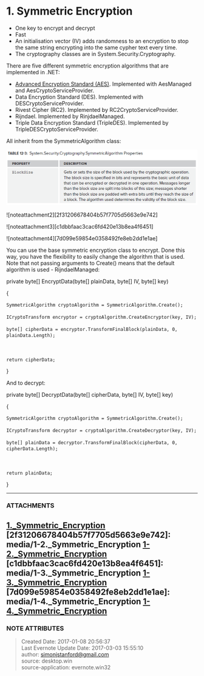 # 1\. Symmetric Encryption

  * One key to encrypt and decrypt
  * Fast
  * An initialisation vector (IV) adds randomness to an encryption to stop the same string encrypting into the same cypher text every time.
  * The cryptography classes are in System.Security.Cryptography.

  

There are five different symmetric encryption algorithms that are implemented
in .NET:

  * [Advanced Encryption Standard (AES)](evernote:///view/26944639/s226/417ed09d-3880-46a9-87ac-223e614bdf7a/417ed09d-3880-46a9-87ac-223e614bdf7a/). Implemented with AesManaged and AesCryptoServiceProvider.
  * Data Encryption Standard (DES). Implemented with DESCryptoServiceProvider.
  * Rivest Cipher (RC2). Implemented by RC2CryptoServiceProvider.
  * Rijndael. Implemented by RinjdaelManaged.
  * Triple Data Encryption Standard (TripleDES). Implemented by TripleDESCryptoServiceProvider.

  

All inherit from the SymmetricAlgorithm class:

  

![noteattachment1][1859c09382b0a810615e6f44f6604894]

![noteattachment2][2f31206678404b57f7705d5663e9e742]

  

  

  

![noteattachment3][c1dbbfaac3cac6fd420e13b8ea4f6451]

![noteattachment4][7d099e59854e0358492fe8eb2dd1e1ae]

  

You can use the base symmetric encryption class to encrypt. Done this way, you
have the flexibility to easily change the algorithm that is used. Note that
not passing arguments to Create() means that the default algorithm is used -
RijndaelManaged:

  

private byte[] EncryptData(byte[] plainData, byte[] IV, byte[] key)

{

    SymmetricAlgorithm cryptoAlgorithm = SymmetricAlgorithm.Create();

    ICryptoTransform encryptor = cryptoAlgorithm.CreateEncryptor(key, IV);

    byte[] cipherData = encryptor.TransformFinalBlock(plainData, 0, plainData.Length);

  

    return cipherData;

}

  

  

And to decrypt:

  

private byte[] DecryptData(byte[] cipherData, byte[] IV, byte[] key)

{

    SymmetricAlgorithm cryptoAlgorithm = SymmetricAlgorithm.Create();

    ICryptoTransform decryptor = cryptoAlgorithm.CreateDecryptor(key, IV);

    byte[] plainData = decryptor.TransformFinalBlock(cipherData, 0, cipherData.Length);

  

    return plainData;

}

  


---
### ATTACHMENTS
[1859c09382b0a810615e6f44f6604894]: media/1._Symmetric_Encryption
[1._Symmetric_Encryption](media/1._Symmetric_Encryption)
[2f31206678404b57f7705d5663e9e742]: media/1-2._Symmetric_Encryption
[1-2._Symmetric_Encryption](media/1-2._Symmetric_Encryption)
[c1dbbfaac3cac6fd420e13b8ea4f6451]: media/1-3._Symmetric_Encryption
[1-3._Symmetric_Encryption](media/1-3._Symmetric_Encryption)
[7d099e59854e0358492fe8eb2dd1e1ae]: media/1-4._Symmetric_Encryption
[1-4._Symmetric_Encryption](media/1-4._Symmetric_Encryption)
---
### NOTE ATTRIBUTES
>Created Date: 2017-01-08 20:56:37  
>Last Evernote Update Date: 2017-03-03 15:55:10  
>author: simonjstanford@gmail.com  
>source: desktop.win  
>source-application: evernote.win32  